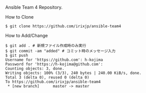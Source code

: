 Ansible Team 4 Repository.

How to Clone

```
$ git clone https://github.com/irixjp/ansible-team4
```

How to Add/Change

```
$ git add . # 新規ファイル作成時のみ実行
$ git commit -am "added" # コミット時のメッセージ入力
$ git push
Username for 'https://github.com': h-kojima
Password for 'https://h-kojima@github.com': 
Counting objects: 3, done.
Writing objects: 100% (3/3), 240 bytes | 240.00 KiB/s, done.
Total 3 (delta 0), reused 0 (delta 0)
To https://github.com/irixjp/ansible-team4
 * [new branch]      master -> master
```
